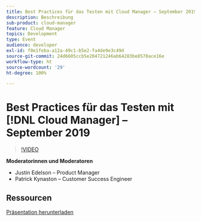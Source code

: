 ```yaml
---
title: Best Practices für das Testen mit Cloud Manager – September 2019
description: Beschreibung
sub-product: cloud-manager
feature: Cloud Manager
topics: Development
type: Event
audience: developer
exl-id: f0e1feba-a12a-49c1-b5e2-fa4de9e3c49d
source-git-commit: 24d6605ccb5e204721246ab64283be8570ace16e
workflow-type: ht
source-wordcount: '29'
ht-degree: 100%

---
```


# Best Practices für das Testen mit [!DNL Cloud Manager] – September 2019

>[!VIDEO](https://video.tv.adobe.com/v/329028/?quality=9&learn=on)


**Moderatorinnen und Moderatoren**

* Justin Edelson – Product Manager
* Patrick Kynaston – Customer Success Engineer

## Ressourcen

[Präsentation herunterladen](./assets/CloudManagerWebinarSeptember2019.pdf)
